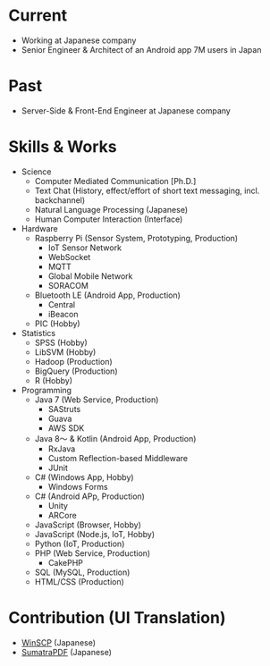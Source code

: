 # Current

* Working at Japanese company
* Senior Engineer & Architect of an Android app 7M users in Japan

# Past

* Server-Side & Front-End Engineer at Japanese company

# Skills & Works

* Science
  * Computer Mediated Communication \[Ph.D.\]
  * Text Chat (History, effect/effort of short text messaging, incl. backchannel)
  * Natural Language Processing (Japanese)
  * Human Computer Interaction (Interface)
* Hardware
  * Raspberry Pi (Sensor System, Prototyping, Production)
    * IoT Sensor Network
    * WebSocket
    * MQTT
    * Global Mobile Network
    * SORACOM
  * Bluetooth LE (Android App, Production)
    * Central
    * iBeacon
  * PIC (Hobby)
* Statistics
  * SPSS (Hobby)
  * LibSVM (Hobby)
  * Hadoop (Production)
  * BigQuery (Production)
  * R (Hobby)
* Programming
  * Java 7 (Web Service, Production)
    * SAStruts
    * Guava
    * AWS SDK
  * Java 8～ & Kotlin (Android App, Production)
    * RxJava
    * Custom Reflection-based Middleware
    * JUnit
  * C# (Windows App, Hobby)
    * Windows Forms
  * C# (Android APp, Production)
    * Unity
    * ARCore
  * JavaScript (Browser, Hobby)
  * JavaScript (Node.js, IoT, Hobby)
  * Python (IoT, Production)
  * PHP (Web Service, Production)
    * CakePHP
  * SQL (MySQL, Production)
  * HTML/CSS (Production)

# Contribution (UI Translation)

* [WinSCP](https://winscp.net) (Japanese)
* [SumatraPDF](https://www.sumatrapdfreader.org/) (Japanese)
